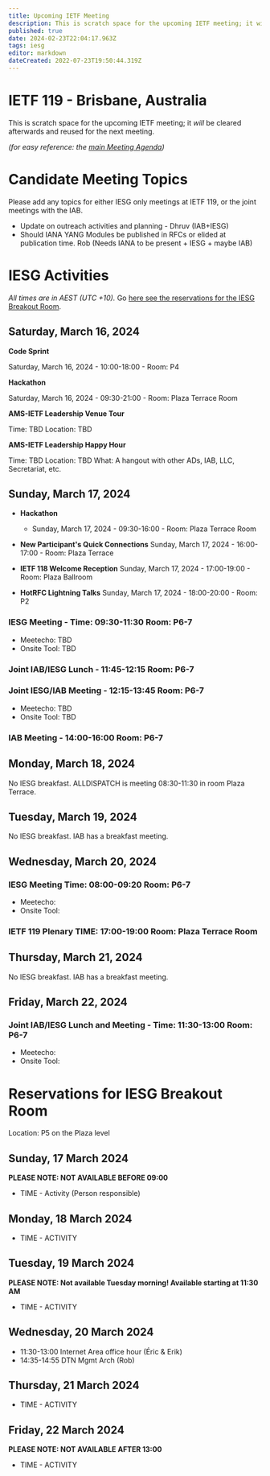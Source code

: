 ```yaml
---
title: Upcoming IETF Meeting
description: This is scratch space for the upcoming IETF meeting; it will be cleared afterwards and reused for the next meeting.
published: true
date: 2024-02-23T22:04:17.963Z
tags: iesg
editor: markdown
dateCreated: 2022-07-23T19:50:44.319Z
---
```


# IETF 119 - Brisbane, Australia
This is scratch space for the upcoming IETF meeting; it *will* be cleared afterwards and reused for the next meeting. 

*(for easy reference: the [main Meeting Agenda](https://datatracker.ietf.org/meeting/agenda/))*

# Candidate Meeting Topics
Please add any topics for either IESG only meetings at IETF 119, or the joint meetings with the IAB.

- Update on outreach activities and planning - Dhruv (IAB+IESG)
- Should IANA YANG Modules be published in RFCs or elided at publication time. Rob (Needs IANA to be present + IESG + maybe IAB)

# IESG Activities
*All times are in AEST (UTC +10).* Go [here see the reservations for the IESG Breakout Room](#IESGBreakoutRoom).

## Saturday, March 16, 2024

**Code Sprint**

Saturday, March 16, 2024 - 10:00-18:00 - Room: P4

**Hackathon**

Saturday, March 16, 2024 - 09:30-21:00 - Room: Plaza Terrace Room
 

**AMS-IETF Leadership Venue Tour**

Time: TBD
Location: TBD

**AMS-IETF Leadership Happy Hour**

Time: TBD
Location: TBD
What: A hangout with other ADs, IAB, LLC, Secretariat, etc.

## Sunday, March 17, 2024

- **Hackathon**

  - Sunday, March 17, 2024 - 09:30-16:00 - Room: Plaza Terrace Room
  
- **New Participant's Quick Connections** Sunday, March 17, 2024 - 16:00-17:00 - Room: Plaza Terrace
- **IETF 118 Welcome Reception** Sunday, March 17, 2024 - 17:00-19:00 - Room: Plaza Ballroom
- **HotRFC Lightning Talks** Sunday, March 17, 2024 - 18:00-20:00 - Room: P2

### IESG Meeting - Time: 09:30-11:30 Room: P6-7

* Meetecho: TBD
* Onsite Tool: TBD



### Joint IAB/IESG Lunch - 11:45-12:15 Room: P6-7

### Joint IESG/IAB Meeting - 12:15-13:45 Room: P6-7
* Meetecho: TBD
* Onsite Tool: TBD



### IAB Meeting - 14:00-16:00 Room: P6-7



## Monday, March 18, 2024

No IESG breakfast. ALLDISPATCH is meeting 08:30-11:30 in room Plaza Terrace.



## Tuesday, March 19, 2024

No IESG breakfast. IAB has a breakfast meeting.
  
## Wednesday, March 20, 2024
### IESG Meeting Time: 08:00-09:20  Room: P6-7

* Meetecho:  
* Onsite Tool:  



### IETF 119 Plenary TIME: 17:00-19:00 Room: Plaza Terrace Room

## Thursday, March 21, 2024

No IESG breakfast. IAB has a breakfast meeting.

## Friday, March 22, 2024

### Joint IAB/IESG Lunch and Meeting - Time: 11:30-13:00 Room: P6-7

* Meetecho:  
* Onsite Tool: 

 

# <a id="IESGBreakoutRoom"></a>Reservations for IESG Breakout Room

Location: P5 on the Plaza level


## Sunday, 17 March 2024
**PLEASE NOTE: NOT AVAILABLE BEFORE 09:00**

* TIME - Activity (Person responsible)

## Monday, 18 March 2024

* TIME - ACTIVITY

## Tuesday, 19 March 2024
**PLEASE NOTE: Not available Tuesday morning!
Available starting at 11:30 AM**
* TIME - ACTIVITY

## Wednesday, 20 March 2024

* 11:30-13:00 Internet Area office hour (Éric & Erik)
* 14:35-14:55 DTN Mgmt Arch (Rob)
## Thursday, 21 March 2024

* TIME - ACTIVITY

## Friday, 22 March 2024
**PLEASE NOTE: NOT AVAILABLE AFTER 13:00**

* TIME - ACTIVITY

